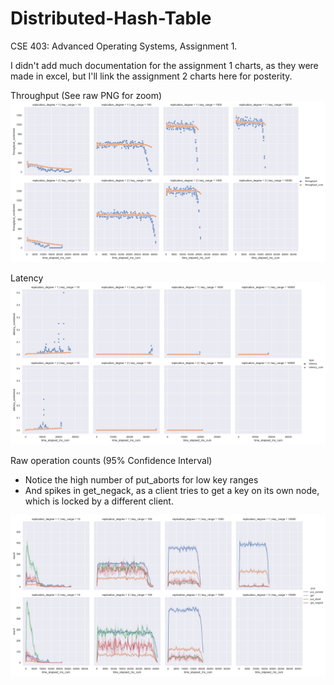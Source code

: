 # Distributed-Hash-Table
CSE 403: Advanced Operating Systems, Assignment 1.


I didn't add much documentation for the assignment 1 charts, as they were made in excel, 
but I'll link the assignment 2 charts here for posterity.

Throughput (See raw PNG for zoom)
![](assignment_2/throughput.png)

Latency
![](assignment_2/latency.png)

Raw operation counts (95% Confidence Interval)
- Notice the high number of put_aborts for low key ranges
- And spikes in get_negack, as a client tries to get a key on its own node, which is locked by a different client.

![](assignment_2/op_counts_95CI.png)
